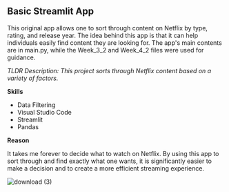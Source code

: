 ## Basic Streamlit App

This original app allows one to sort through content on Netflix by type, rating, and release year. The idea behind this app is that it can help individuals easily find content they are looking for. The app's main contents are in main.py, while the Week_3_2 and Week_4_2 files were used for guidance.

_TLDR Description:_ _This project sorts through Netflix content based on a variety of factors._

**Skills**
- Data Filtering
- Visual Studio Code
- Streamlit
- Pandas

**Reason**

It takes me forever to decide what to watch on Netflix. By using this app to sort through and find exactly what one wants, it is significantly easier to make a decision and to create a more efficient streaming experience.


![download (3)](https://github.com/user-attachments/assets/3cd7abb1-63e5-47d3-8ada-bfad07444484)
